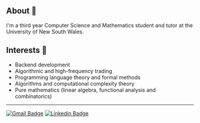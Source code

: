 ## About 👋

I'm a third year Computer Science and Mathematics student and tutor at the University of New South Wales.

## Interests 📌
<ul>
  <li>Backend development</li>
  <li>Algorithmic and high-frequency trading</li>
  <li>Programming language theory and formal methods</li>
  <li>Algorithms and computational complexity theory</li>
  <li>Pure mathematics (linear algebra, functional analysis and combinatorics)</li>
</ul>

<!-- ## Projects I've worked on 💻
<ul>
  <li>hahaha</ul>
  <li>should</ul>
  <li>probably</ul>
  <li>make</ul>
  <li>one</ul>
</ul>
!-->

---

[![Gmail Badge](https://img.shields.io/badge/-Email_Me-red?style=for-the-badge&logo=Gmail&logoColor=white&link=mailto:jedavidson2000@gmail.com)](mailto:jedavidson2000@gmail.com)
[![Linkedin Badge](https://img.shields.io/badge/-Connect_With_Me-blue?style=for-the-badge&logo=Linkedin&logoColor=white&link=https://www.linkedin.com/in/jamesedavidson/)](https://www.linkedin.com/in/jamesedavidson)
